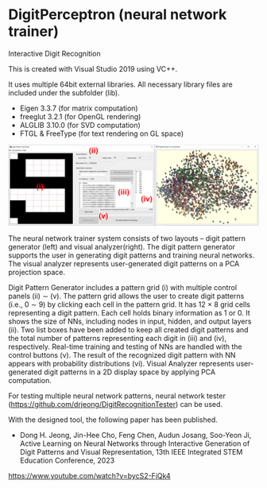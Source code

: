 # DigitPerceptron (neural network trainer)
Interactive Digit Recognition

This is created with Visual Studio 2019 using VC++.

It uses multiple 64bit external libraries. All necessary library files are included under the subfolder (lib).
- Eigen 3.3.7 (for matrix computation)
- freeglut 3.2.1 (for OpenGL rendering)
- ALGLIB 3.10.0  (for SVD computation)
- FTGL & FreeType (for text rendering on GL space)


![Screenshot](assets/overview.png)


The neural network trainer system consists of two layouts – digit pattern generator (left) and visual analyzer(right). The digit pattern generator supports the user in generating digit patterns and training neural networks. The visual analyzer represents user-generated digit patterns on a PCA projection space.

Digit Pattern Generator includes a pattern grid (i) with multiple control panels (ii) $\sim$ (v). The pattern grid allows the user to create digit patterns (i.e., 0 $\sim$ 9) by clicking each cell in the pattern grid. It has 12 × 8 grid cells representing a digit pattern. Each cell holds binary information as 1 or 0. It shows the size of NNs, including nodes in input, hidden, and output layers (ii). Two list boxes have been added to keep all created digit patterns and the total number of patterns representing each digit in (iii) and (iv), respectively. Real-time training and testing of NNs are handled with the control buttons (v). The result of the recognized digit pattern with NN appears with probability distributions (vi). Visual Analyzer represents user-generated digit patterns in a 2D display space by applying PCA computation. 

For testing multiple neural network patterns, neural network tester (https://github.com/drjeong/DigitRecognitionTester) can be used. 


With the designed tool, the following paper has been published. 
- Dong H. Jeong, Jin-Hee Cho, Feng Chen, Audun Josang, Soo-Yeon Ji, Active Learning on Neural Networks through Interactive Generation of Digit Patterns and Visual Representation, 13th IEEE Integrated STEM Education Conference, 2023

https://www.youtube.com/watch?v=bycS2-FjQk4
